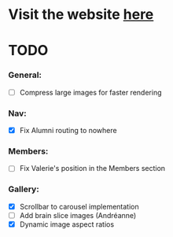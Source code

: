 # Visit the website [here](https://flc-lab.com/)

# TODO

### General:

- [ ] Compress large images for faster rendering

### Nav:

- [x] Fix Alumni routing to nowhere

### Members:

- [ ] Fix Valerie's position in the Members section

### Gallery:

- [x] Scrollbar to carousel implementation
- [ ] Add brain slice images (Andréanne)
- [x] Dynamic image aspect ratios
